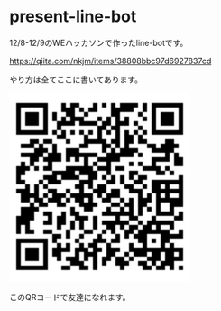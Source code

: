 # present-line-bot
12/8-12/9のWEハッカソンで作ったline-botです。

https://qiita.com/nkjm/items/38808bbc97d6927837cd

やり方は全てここに書いてあります。

![QRcode](https://github.com/ryo-s2000/present-line-bot/blob/master/image/qr.png "QRcode")

このQRコードで友達になれます。

